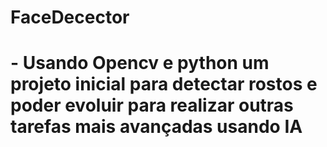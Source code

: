 # FaceDecector

# - Usando Opencv e python um projeto inicial para detectar rostos e poder evoluir para realizar outras tarefas mais avançadas usando IA
